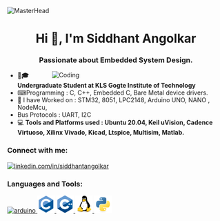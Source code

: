 ![MasterHead](https://media-exp1.licdn.com/dms/image/C4D16AQE0bqXgvF_igQ/profile-displaybackgroundimage-shrink_350_1400/0/1624783634932?e=1658966400&v=beta&t=Z_jgo96byE33ZVwwrjRNpyaH1YpzBuchaevAqTk1dwc)

<h1 align="center">Hi 👋, I'm Siddhant Angolkar</h1>
<h3 align="center">Passionate about Embedded System Design.</h3>
<img align="right" alt="Coding" width="400" src="https://www.redsharknews.com/hubfs/ARM%20Processor.jpg">

- 👨‍**🎓Undergraduate Student at KLS Gogte Institute of Technology**
- ⌨Programming : C, C++, Embedded C, Bare Metal device drivers. 
- 🥇 I have Worked on : STM32, 8051, LPC2148, Arduino UNO, NANO , NodeMcu, 
- Bus Protocols : UART, I2C
- 💻 **Tools and Platforms used : Ubuntu 20.04, Keil uVision, Cadence Virtuoso, Xilinx Vivado, Kicad, Ltspice, Multisim, Matlab.**

<h3 align="left">Connect with me:</h3>
<p align="left">
<a href="https://linkedin.com/in/linkedin.com/in/siddhantangolkar" target="blank"><img align="center" src="https://raw.githubusercontent.com/rahuldkjain/github-profile-readme-generator/master/src/images/icons/Social/linked-in-alt.svg" alt="linkedin.com/in/siddhantangolkar" height="30" width="40" /></a>
</p>

<h3 align="left">Languages and Tools:</h3>
<p align="left"> <a href="https://www.arduino.cc/" target="_blank" rel="noreferrer"> <img src="https://cdn.worldvectorlogo.com/logos/arduino-1.svg" alt="arduino" width="40" height="40"/> </a> <a href="https://www.cprogramming.com/" target="_blank" rel="noreferrer"> <img src="https://raw.githubusercontent.com/devicons/devicon/master/icons/c/c-original.svg" alt="c" width="40" height="40"/> </a> <a href="https://www.w3schools.com/cpp/" target="_blank" rel="noreferrer"> <img src="https://raw.githubusercontent.com/devicons/devicon/master/icons/cplusplus/cplusplus-original.svg" alt="cplusplus" width="40" height="40"/> </a> <a href="https://www.linux.org/" target="_blank" rel="noreferrer"> <img src="https://raw.githubusercontent.com/devicons/devicon/master/icons/linux/linux-original.svg" alt="linux" width="40" height="40"/> </a> <a href="https://www.python.org" target="_blank" rel="noreferrer"> <img src="https://raw.githubusercontent.com/devicons/devicon/master/icons/python/python-original.svg" alt="python" width="40" height="40"/> </a> </p>
